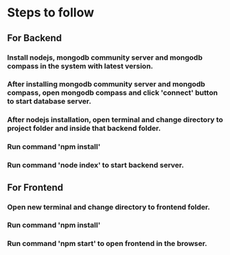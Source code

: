 # Steps to follow 

## For Backend

### Install nodejs, mongodb community server and mongodb compass in the system with latest version.
### After installing mongodb community server and mongodb compass, open mongodb compass and click 'connect' button to start database server.
### After nodejs installation, open terminal and change directory to project folder and inside that backend folder.
### Run command 'npm install' 
### Run command 'node index' to start backend server.

## For Frontend

### Open new terminal and change directory to frontend folder.
### Run command 'npm install' 
### Run command 'npm start' to open frontend in the browser.